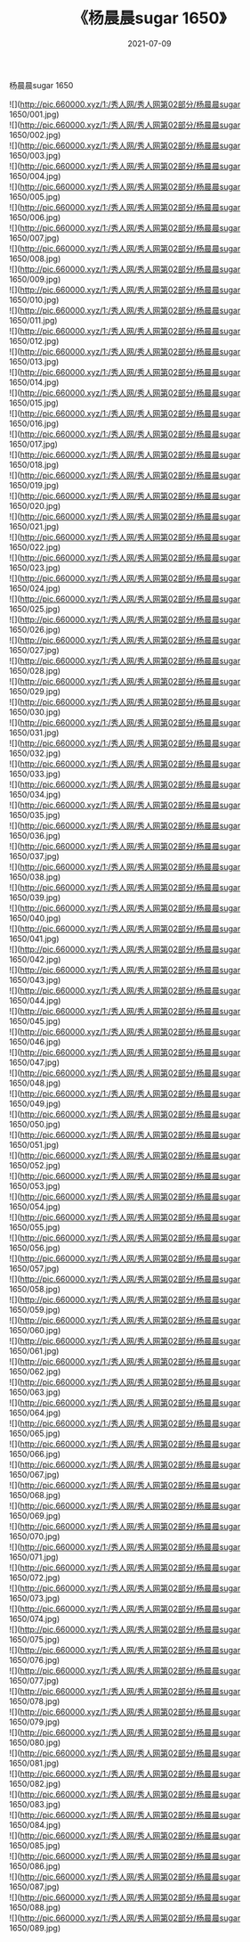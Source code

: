 ﻿---
layout: post
title:  《杨晨晨sugar 1650》
date:   2021-07-09
img: http://pic.660000.xyz/1:/秀人网/秀人网第02部分/杨晨晨sugar 1650/000.jpg
categories: [美女, 清纯, 唯美]
---

杨晨晨sugar 1650

  ![](http://pic.660000.xyz/1:/秀人网/秀人网第02部分/杨晨晨sugar 1650/001.jpg) <br> ![](http://pic.660000.xyz/1:/秀人网/秀人网第02部分/杨晨晨sugar 1650/002.jpg) <br> ![](http://pic.660000.xyz/1:/秀人网/秀人网第02部分/杨晨晨sugar 1650/003.jpg) <br> ![](http://pic.660000.xyz/1:/秀人网/秀人网第02部分/杨晨晨sugar 1650/004.jpg) <br> ![](http://pic.660000.xyz/1:/秀人网/秀人网第02部分/杨晨晨sugar 1650/005.jpg) <br> ![](http://pic.660000.xyz/1:/秀人网/秀人网第02部分/杨晨晨sugar 1650/006.jpg) <br> ![](http://pic.660000.xyz/1:/秀人网/秀人网第02部分/杨晨晨sugar 1650/007.jpg) <br> ![](http://pic.660000.xyz/1:/秀人网/秀人网第02部分/杨晨晨sugar 1650/008.jpg) <br> ![](http://pic.660000.xyz/1:/秀人网/秀人网第02部分/杨晨晨sugar 1650/009.jpg) <br> ![](http://pic.660000.xyz/1:/秀人网/秀人网第02部分/杨晨晨sugar 1650/010.jpg) <br> ![](http://pic.660000.xyz/1:/秀人网/秀人网第02部分/杨晨晨sugar 1650/011.jpg) <br> ![](http://pic.660000.xyz/1:/秀人网/秀人网第02部分/杨晨晨sugar 1650/012.jpg) <br> ![](http://pic.660000.xyz/1:/秀人网/秀人网第02部分/杨晨晨sugar 1650/013.jpg) <br> ![](http://pic.660000.xyz/1:/秀人网/秀人网第02部分/杨晨晨sugar 1650/014.jpg) <br> ![](http://pic.660000.xyz/1:/秀人网/秀人网第02部分/杨晨晨sugar 1650/015.jpg) <br> ![](http://pic.660000.xyz/1:/秀人网/秀人网第02部分/杨晨晨sugar 1650/016.jpg) <br> ![](http://pic.660000.xyz/1:/秀人网/秀人网第02部分/杨晨晨sugar 1650/017.jpg) <br> ![](http://pic.660000.xyz/1:/秀人网/秀人网第02部分/杨晨晨sugar 1650/018.jpg) <br> ![](http://pic.660000.xyz/1:/秀人网/秀人网第02部分/杨晨晨sugar 1650/019.jpg) <br> ![](http://pic.660000.xyz/1:/秀人网/秀人网第02部分/杨晨晨sugar 1650/020.jpg) <br> ![](http://pic.660000.xyz/1:/秀人网/秀人网第02部分/杨晨晨sugar 1650/021.jpg) <br> ![](http://pic.660000.xyz/1:/秀人网/秀人网第02部分/杨晨晨sugar 1650/022.jpg) <br> ![](http://pic.660000.xyz/1:/秀人网/秀人网第02部分/杨晨晨sugar 1650/023.jpg) <br> ![](http://pic.660000.xyz/1:/秀人网/秀人网第02部分/杨晨晨sugar 1650/024.jpg) <br> ![](http://pic.660000.xyz/1:/秀人网/秀人网第02部分/杨晨晨sugar 1650/025.jpg) <br> ![](http://pic.660000.xyz/1:/秀人网/秀人网第02部分/杨晨晨sugar 1650/026.jpg) <br> ![](http://pic.660000.xyz/1:/秀人网/秀人网第02部分/杨晨晨sugar 1650/027.jpg) <br> ![](http://pic.660000.xyz/1:/秀人网/秀人网第02部分/杨晨晨sugar 1650/028.jpg) <br> ![](http://pic.660000.xyz/1:/秀人网/秀人网第02部分/杨晨晨sugar 1650/029.jpg) <br> ![](http://pic.660000.xyz/1:/秀人网/秀人网第02部分/杨晨晨sugar 1650/030.jpg) <br> ![](http://pic.660000.xyz/1:/秀人网/秀人网第02部分/杨晨晨sugar 1650/031.jpg) <br> ![](http://pic.660000.xyz/1:/秀人网/秀人网第02部分/杨晨晨sugar 1650/032.jpg) <br> ![](http://pic.660000.xyz/1:/秀人网/秀人网第02部分/杨晨晨sugar 1650/033.jpg) <br> ![](http://pic.660000.xyz/1:/秀人网/秀人网第02部分/杨晨晨sugar 1650/034.jpg) <br> ![](http://pic.660000.xyz/1:/秀人网/秀人网第02部分/杨晨晨sugar 1650/035.jpg) <br> ![](http://pic.660000.xyz/1:/秀人网/秀人网第02部分/杨晨晨sugar 1650/036.jpg) <br> ![](http://pic.660000.xyz/1:/秀人网/秀人网第02部分/杨晨晨sugar 1650/037.jpg) <br> ![](http://pic.660000.xyz/1:/秀人网/秀人网第02部分/杨晨晨sugar 1650/038.jpg) <br> ![](http://pic.660000.xyz/1:/秀人网/秀人网第02部分/杨晨晨sugar 1650/039.jpg) <br> ![](http://pic.660000.xyz/1:/秀人网/秀人网第02部分/杨晨晨sugar 1650/040.jpg) <br> ![](http://pic.660000.xyz/1:/秀人网/秀人网第02部分/杨晨晨sugar 1650/041.jpg) <br> ![](http://pic.660000.xyz/1:/秀人网/秀人网第02部分/杨晨晨sugar 1650/042.jpg) <br> ![](http://pic.660000.xyz/1:/秀人网/秀人网第02部分/杨晨晨sugar 1650/043.jpg) <br> ![](http://pic.660000.xyz/1:/秀人网/秀人网第02部分/杨晨晨sugar 1650/044.jpg) <br> ![](http://pic.660000.xyz/1:/秀人网/秀人网第02部分/杨晨晨sugar 1650/045.jpg) <br> ![](http://pic.660000.xyz/1:/秀人网/秀人网第02部分/杨晨晨sugar 1650/046.jpg) <br> ![](http://pic.660000.xyz/1:/秀人网/秀人网第02部分/杨晨晨sugar 1650/047.jpg) <br> ![](http://pic.660000.xyz/1:/秀人网/秀人网第02部分/杨晨晨sugar 1650/048.jpg) <br> ![](http://pic.660000.xyz/1:/秀人网/秀人网第02部分/杨晨晨sugar 1650/049.jpg) <br> ![](http://pic.660000.xyz/1:/秀人网/秀人网第02部分/杨晨晨sugar 1650/050.jpg) <br> ![](http://pic.660000.xyz/1:/秀人网/秀人网第02部分/杨晨晨sugar 1650/051.jpg) <br> ![](http://pic.660000.xyz/1:/秀人网/秀人网第02部分/杨晨晨sugar 1650/052.jpg) <br> ![](http://pic.660000.xyz/1:/秀人网/秀人网第02部分/杨晨晨sugar 1650/053.jpg) <br> ![](http://pic.660000.xyz/1:/秀人网/秀人网第02部分/杨晨晨sugar 1650/054.jpg) <br> ![](http://pic.660000.xyz/1:/秀人网/秀人网第02部分/杨晨晨sugar 1650/055.jpg) <br> ![](http://pic.660000.xyz/1:/秀人网/秀人网第02部分/杨晨晨sugar 1650/056.jpg) <br> ![](http://pic.660000.xyz/1:/秀人网/秀人网第02部分/杨晨晨sugar 1650/057.jpg) <br> ![](http://pic.660000.xyz/1:/秀人网/秀人网第02部分/杨晨晨sugar 1650/058.jpg) <br> ![](http://pic.660000.xyz/1:/秀人网/秀人网第02部分/杨晨晨sugar 1650/059.jpg) <br> ![](http://pic.660000.xyz/1:/秀人网/秀人网第02部分/杨晨晨sugar 1650/060.jpg) <br> ![](http://pic.660000.xyz/1:/秀人网/秀人网第02部分/杨晨晨sugar 1650/061.jpg) <br> ![](http://pic.660000.xyz/1:/秀人网/秀人网第02部分/杨晨晨sugar 1650/062.jpg) <br> ![](http://pic.660000.xyz/1:/秀人网/秀人网第02部分/杨晨晨sugar 1650/063.jpg) <br> ![](http://pic.660000.xyz/1:/秀人网/秀人网第02部分/杨晨晨sugar 1650/064.jpg) <br> ![](http://pic.660000.xyz/1:/秀人网/秀人网第02部分/杨晨晨sugar 1650/065.jpg) <br> ![](http://pic.660000.xyz/1:/秀人网/秀人网第02部分/杨晨晨sugar 1650/066.jpg) <br> ![](http://pic.660000.xyz/1:/秀人网/秀人网第02部分/杨晨晨sugar 1650/067.jpg) <br> ![](http://pic.660000.xyz/1:/秀人网/秀人网第02部分/杨晨晨sugar 1650/068.jpg) <br> ![](http://pic.660000.xyz/1:/秀人网/秀人网第02部分/杨晨晨sugar 1650/069.jpg) <br> ![](http://pic.660000.xyz/1:/秀人网/秀人网第02部分/杨晨晨sugar 1650/070.jpg) <br> ![](http://pic.660000.xyz/1:/秀人网/秀人网第02部分/杨晨晨sugar 1650/071.jpg) <br> ![](http://pic.660000.xyz/1:/秀人网/秀人网第02部分/杨晨晨sugar 1650/072.jpg) <br> ![](http://pic.660000.xyz/1:/秀人网/秀人网第02部分/杨晨晨sugar 1650/073.jpg) <br> ![](http://pic.660000.xyz/1:/秀人网/秀人网第02部分/杨晨晨sugar 1650/074.jpg) <br> ![](http://pic.660000.xyz/1:/秀人网/秀人网第02部分/杨晨晨sugar 1650/075.jpg) <br> ![](http://pic.660000.xyz/1:/秀人网/秀人网第02部分/杨晨晨sugar 1650/076.jpg) <br> ![](http://pic.660000.xyz/1:/秀人网/秀人网第02部分/杨晨晨sugar 1650/077.jpg) <br> ![](http://pic.660000.xyz/1:/秀人网/秀人网第02部分/杨晨晨sugar 1650/078.jpg) <br> ![](http://pic.660000.xyz/1:/秀人网/秀人网第02部分/杨晨晨sugar 1650/079.jpg) <br> ![](http://pic.660000.xyz/1:/秀人网/秀人网第02部分/杨晨晨sugar 1650/080.jpg) <br> ![](http://pic.660000.xyz/1:/秀人网/秀人网第02部分/杨晨晨sugar 1650/081.jpg) <br> ![](http://pic.660000.xyz/1:/秀人网/秀人网第02部分/杨晨晨sugar 1650/082.jpg) <br> ![](http://pic.660000.xyz/1:/秀人网/秀人网第02部分/杨晨晨sugar 1650/083.jpg) <br> ![](http://pic.660000.xyz/1:/秀人网/秀人网第02部分/杨晨晨sugar 1650/084.jpg) <br> ![](http://pic.660000.xyz/1:/秀人网/秀人网第02部分/杨晨晨sugar 1650/085.jpg) <br> ![](http://pic.660000.xyz/1:/秀人网/秀人网第02部分/杨晨晨sugar 1650/086.jpg) <br> ![](http://pic.660000.xyz/1:/秀人网/秀人网第02部分/杨晨晨sugar 1650/087.jpg) <br> ![](http://pic.660000.xyz/1:/秀人网/秀人网第02部分/杨晨晨sugar 1650/088.jpg) <br> ![](http://pic.660000.xyz/1:/秀人网/秀人网第02部分/杨晨晨sugar 1650/089.jpg) <br>